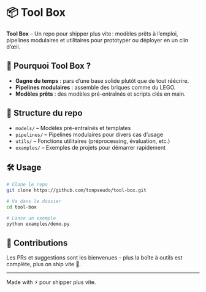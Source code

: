 # 📦 Tool Box

**Tool Box** – Un repo pour shipper plus vite : modèles prêts à l’emploi, pipelines modulaires et utilitaires pour prototyper ou déployer en un clin d’œil.

## 🚀 Pourquoi Tool Box ?
- **Gagne du temps** : pars d’une base solide plutôt que de tout réécrire.
- **Pipelines modulaires** : assemble des briques comme du LEGO.
- **Modèles prêts** : des modèles pré-entraînés et scripts clés en main.

## 📂 Structure du repo
- `models/` – Modèles pré-entraînés et templates
- `pipelines/` – Pipelines modulaires pour divers cas d’usage
- `utils/` – Fonctions utilitaires (préprocessing, évaluation, etc.)
- `examples/` – Exemples de projets pour démarrer rapidement

## 🛠 Usage
```bash
# Clone le repo
git clone https://github.com/tonpseudo/tool-box.git

# Va dans le dossier
cd tool-box

# Lance un exemple
python examples/demo.py
```

## 🤝 Contributions
Les PRs et suggestions sont les bienvenues – plus la boîte à outils est complète, plus on ship vite 🚀.

---
Made with ⚡ pour shipper plus vite.
